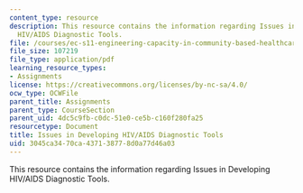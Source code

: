 ```yaml
---
content_type: resource
description: This resource contains the information regarding Issues in Developing
  HIV/AIDS Diagnostic Tools.
file: /courses/ec-s11-engineering-capacity-in-community-based-healthcare-fall-2005/3045ca3470ca437138778d0a77d46a03_MITEC_S11F05_hw2_b.pdf
file_size: 107219
file_type: application/pdf
learning_resource_types:
- Assignments
license: https://creativecommons.org/licenses/by-nc-sa/4.0/
ocw_type: OCWFile
parent_title: Assignments
parent_type: CourseSection
parent_uid: 4dc5c9fb-c0dc-51e0-ce5b-c160f280fa25
resourcetype: Document
title: Issues in Developing HIV/AIDS Diagnostic Tools
uid: 3045ca34-70ca-4371-3877-8d0a77d46a03
---
```

This resource contains the information regarding Issues in Developing HIV/AIDS Diagnostic Tools.